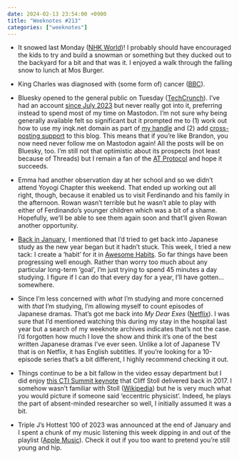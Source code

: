 ```yaml
---
date: 2024-02-13 23:54:00 +0900
title: "Weeknotes #213"
categories: ["weeknotes"]
---
```


- It snowed last Monday ([NHK World](https://www3.nhk.or.jp/nhkworld/en/news/20240205_26/))! I probably should have encouraged the kids to try and build a snowman or something but they ducked out to the backyard for a bit and that was it. I enjoyed a walk through the falling snow to lunch at Mos Burger.

- King Charles was diagnosed with (some form of) cancer ([BBC](https://www.bbc.com/news/uk-68208157)).

- Bluesky opened to the general public on Tuesday ([TechCrunch](https://techcrunch.com/2024/02/06/bluesky-is-now-open-for-anyone-to-join/)). I’ve had an account [since July 2023](https://updates.inqk.net/post/1689044700.html) but never really got into it, preferring instead to spend most of my time on Mastodon. I’m not sure why being generally available felt so significant but it prompted me to (1) work out how to use my inqk.net domain as part of [my handle](https://bsky.app/profile/pyrmont.inqk.net) and (2) add [cross-posting support](https://updates.inqk.net/post/1689044700.html) to this blog. This means that if you’re like Brandon, you now need never follow me on Mastodon again! All the posts will be on Bluesky, too. I’m still not that optimistic about its prospects (not least because of Threads) but I remain a fan of the [AT Protocol](https://atproto.com) and hope it succeeds.

- Emma had another observation day at her school and so we didn’t attend Yoyogi Chapter this weekend. That ended up working out all right, though, because it enabled us to visit Ferdinando and his family in the afternoon. Rowan wasn’t terrible but he wasn’t able to play with either of Ferdinando’s younger children which was a bit of a shame. Hopefully, we’ll be able to see them again soon and that’ll given Rowan another opportunity.

- [Back in January](https://updates.inqk.net/post/1705374720.html), I mentioned that I’d tried to get back into Japanese study as the new year began but it hadn’t stuck. This week, I tried a new tack: I create a ‘habit’ for it in [Awesome Habits](https://www.awesome-habits.com). So far things have been progressing well enough. Rather than worry too much about any particular long-term ‘goal’, I’m just trying to spend 45 minutes a day studying. I figure if I can do that every day for a year, I’ll have gotten... somewhere.

- Since I’m less concerned with _what_ I’m studying and more concerned with _that_ I’m studying, I’m allowing myself to count episodes of Japanese dramas. That’s got me back into _My Dear Exes_ ([Netflix](https://www.netflix.com/title/81444722)). I was sure that I’d mentioned watching this during my stay in the hospital last year but a search of my weeknote archives indicates that’s not the case. I’d forgotten how much I love the show and think it’s one of the best written Japanese dramas I’ve ever seen. Unlike a lot of Japanese TV that is on Netflix, it has English subtitles. If you’re looking for a 10-episode series that’s a bit different, I highly recommend checking it out.

- Things continue to be a bit fallow in the video essay department but I did enjoy [this CTI Summit keynote](https://www.youtube.com/watch?v=1h7rLHNXio8) that Cliff Stoll delivered back in 2017. I somehow wasn’t familiar with Stoll ([Wikipedia](https://en.wikipedia.org/wiki/Clifford_Stoll)) but he is very much what you would picture if someone said ‘eccentric physicist’. Indeed, he plays the part of absent-minded researcher so well, I initially assumed it was a bit.

- Triple J’s Hottest 100 of 2023 was announced at the end of January and I spent a chunk of my music listening this week dipping in and out of the playlist ([Apple Music](https://music.apple.com/us/playlist/2023-triple-js-hottest-100/pl.531e10bd84bb419ca49394203a3add4c)). Check it out if you too want to pretend you’re still young and hip.
